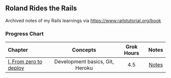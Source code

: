 ## Roland Rides the Rails
Archived notes of my Rails learnings via https://www.railstutorial.org/book

### Progress Chart
| Chapter | Concepts | Grok Hours | Notes |
|:--------|:--------:|:----------:|:-----:|
| [I. From zero to deploy](https://www.railstutorial.org/book/beginning) | Development basics, Git, Heroku | 4.5 | [Notes](Chapter%2001/Chapter%2001%20Notes.md) |
